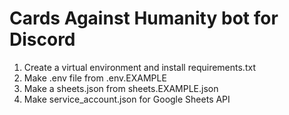 # Cards Against Humanity bot for Discord
1. Create a virtual environment and install requirements.txt
2. Make .env file from .env.EXAMPLE
3. Make a sheets.json from sheets.EXAMPLE.json
4. Make service_account.json for Google Sheets API
